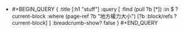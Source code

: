 - #+BEGIN_QUERY
  {
  :title [:h1 "stuff"]
  :query [
   :find (pull ?b [*])
         :in $ ?current-block
         :where
         (page-ref ?b "地方權力大小")
         [?b :block/refs ?current-block]
  ]
  :breadcrumb-show? false
  }
  #+END_QUERY